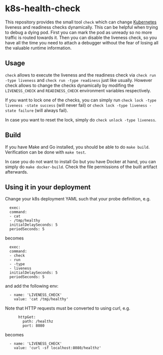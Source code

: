 # k8s-health-check

This repository provides the small tool `check` which can change [Kubernetes](https://kubernetes.io/) liveness and readiness checks dynamically. This can be helpful when trying to debug a dying pod. First you can mark the pod as unready so no more traffic is routed towards it. Then you can disable the liveness check, so you have all the time you need to attach a debugger without the fear of losing all the valuable runtime information.

## Usage

`check` allows to execute the liveness and the readiness check via `check run -type liveness` and `check run -type readiness` just like usually. However check allows to change the checks dynamically by modifing the `LIVENESS_CHECK` and `READINESS_CHECK` environment variables respectively.

If you want to lock one of the checks, you can simply run `check lock -type liveness -state success` (will never fail) or `check lock -type liveness -state failure` (will always fail).

In case you want to reset the lock, simply do `check unlock -type liveness`.

## Build

If you have Make and Go installed, you should be able to do `make build`. Verification can be done with `make test`.

In case you do not want to install Go but you have Docker at hand, you can simply do `make docker-build`. Check the file permissions of the built artifact afterwards.

## Using it in your deployment

Change your k8s deployment YAML such that your probe definition, e.g.

```livenessProbe:
  exec:
  command:
  - cat
  - /tmp/healthy
  initialDelaySeconds: 5
  periodSeconds: 5
```

becomes

```livenessProbe:
  exec:
  command:
  - check
  - run
  - -type
  - liveness
  initialDelaySeconds: 5
  periodSeconds: 5
```

and add the following env:

```env:
  - name: 'LIVENESS_CHECK'
    value: 'cat /tmp/healthy'
```

Note that HTTP requests must be converted to using curl, e.g.

```livenessProbe:
      httpGet:
        path: /healthz
        port: 8080
```

becomes

```env:
  - name: 'LIVENESS_CHECK'
    value: 'curl -sf localhost:8080/healthz'
```
